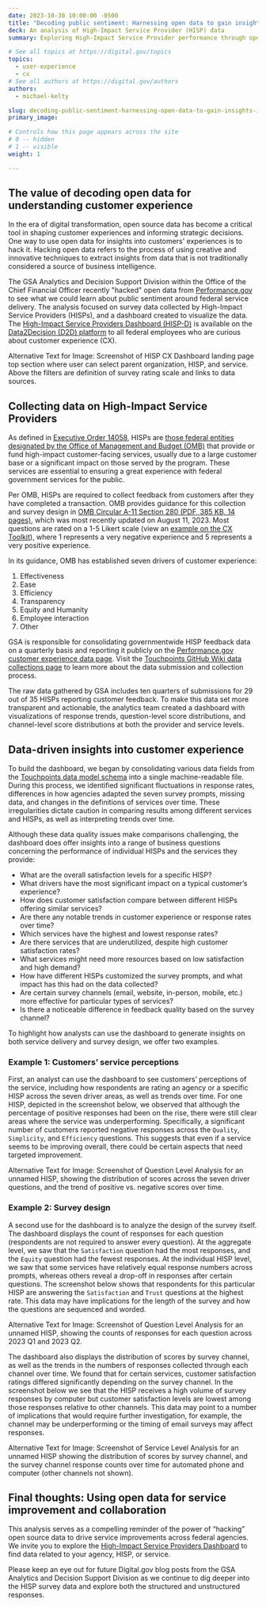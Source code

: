 ```yaml
---
date: 2023-10-30 10:00:00 -0500
title: "Decoding public sentiment: Harnessing open data to gain insights into service delivery"
deck: An analysis of High-Impact Service Provider (HISP) data
summary: Exploring High-Impact Service Provider performance through open source data analysis to enhance customer experience with federal services.

# See all topics at https://digital.gov/topics
topics:
  - user-experience
  - cx
# See all authors at https://digital.gov/authors
authors:
  - michael-kelty

slug: decoding-public-sentiment-harnessing-open-data-to-gain-insights-into-service-delivery
primary_image: 

# Controls how this page appears across the site
# 0 -- hidden
# 1 -- visible
weight: 1

---
```


## The value of decoding open data for understanding customer experience 

In the era of digital transformation, open source data has become a critical tool in shaping customer experiences and informing strategic decisions. One way to use open data for insights into customers' experiences is to hack it. Hacking open data refers to the process of using creative and innovative techniques to extract insights from data that is not traditionally considered a source of business intelligence.

The GSA Analytics and Decision Support Division within the Office of the Chief Financial Officer recently "hacked" open data from [Performance.gov](https://www.performance.gov/cx/hisps/) to see what we could learn about public sentiment around federal service delivery. The analysis focused on survey data collected by High-Impact Service Providers (HISPs), and a dashboard created to visualize the data. The [High-Impact Service Providers Dashboard (HISP-D)](https://d2d.gsa.gov/report/hisp-cx-dashboard) is available on the [Data2Decision (D2D) platform](https://d2d.gsa.gov/) to all federal employees who are curious about customer experience (CX).

Alternative Text for Image: Screenshot of HISP CX Dashboard landing page top section where user can select parent organization, HISP, and service. Above the filters are definition of survey rating scale and links to data sources.

## Collecting data on High-Impact Service Providers

As defined in [Executive Order 14058](https://www.whitehouse.gov/briefing-room/presidential-actions/2021/12/13/executive-order-on-transforming-federal-customer-experience-and-service-delivery-to-rebuild-trust-in-government/), HISPs are [those federal entities designated by the Office of Management and Budget (OMB)](https://www.performance.gov/cx/hisps/) that provide or fund high-impact customer-facing services, usually due to a large customer base or a significant impact on those served by the program. These services are essential to ensuring a great experience with federal government services for the public.

Per OMB, HISPs are required to collect feedback from customers after they have completed a transaction. OMB provides guidance for this collection and survey design in [OMB Circular A-11 Section 280 (PDF, 385 KB, 14 pages)](https://www.whitehouse.gov/wp-content/uploads/2018/06/s280.pdf), which was most recently updated on August 11, 2023. Most questions are rated on a 1-5 Likert scale (view an [example on the CX Toolkit](https://digital.gov/resources/customer-experience-toolkit/#measurement)), where 1 represents a very negative experience and 5 represents a very positive experience.

In its guidance, OMB has established seven drivers of customer experience:

1. Effectiveness
2. Ease
3. Efficiency
4. Transparency
5. Equity and Humanity
6. Employee interaction
7. Other

GSA is responsible for consolidating governmentwide HISP feedback data on a quarterly basis and reporting it publicly on the [Performance.gov customer experience data page](https://www.performance.gov/cx/data/). Visit the [Touchpoints GitHub Wiki data collections page](https://github.com/GSA/touchpoints/wiki/Data-Collections) to learn more about the data submission and collection process.

The raw data gathered by GSA includes ten quarters of submissions for 29 out of 35 HISPs reporting customer feedback. To make this data set more transparent and actionable, the analytics team created a dashboard with visualizations of response trends, question-level score distributions, and channel-level score distributions at both the provider and service levels. 

## Data-driven insights into customer experience

To build the dashboard, we began by consolidating various data fields from the [Touchpoints data model schema](https://github.com/GSA/touchpoints/wiki/Data-Model) into a single machine-readable file. During this process, we identified significant fluctuations in response rates, differences in how agencies adapted the seven survey prompts, missing data, and changes in the definitions of services over time. These irregularities dictate caution in comparing results among different services and HISPs, as well as interpreting trends over time.

Although these data quality issues make comparisons challenging, the dashboard does offer insights into a range of business questions concerning the performance of individual HISPs and the services they provide:

* What are the overall satisfaction levels for a specific HISP? 
* What drivers have the most significant impact on a typical customer’s experience?
* How does customer satisfaction compare between different HISPs offering similar services?
* Are there any notable trends in customer experience or response rates over time?
* Which services have the highest and lowest response rates?
* Are there services that are underutilized, despite high customer satisfaction rates?
* What services might need more resources based on low satisfaction and high demand?
* How have different HISPs customized the survey prompts, and what impact has this had on the data collected?
* Are certain survey channels (email, website, in-person, mobile, etc.) more effective for particular types of services?
* Is there a noticeable difference in feedback quality based on the survey channel?

To highlight how analysts can use the dashboard to generate insights on both service delivery and survey design, we offer two examples.

### Example 1: Customers’ service perceptions

First, an analyst can use the dashboard to see customers’ perceptions of the service, including how respondents are rating an agency or a specific HISP across the seven driver areas, as well as trends over time. For one HISP, depicted in the screenshot below, we observed that although the percentage of positive responses had been on the rise, there were still clear areas where the service was underperforming. Specifically, a significant number of customers reported negative responses across the `Quality`, `Simplicity`, and `Efficiency` questions. This suggests that even if a service seems to be improving overall, there could be certain aspects that need targeted improvement.

Alternative Text for Image: Screenshot of Question Level Analysis for an unnamed HISP, showing the distribution of scores across the seven driver questions, and the trend of positive vs. negative scores over time.

### Example 2: Survey design

A second use for the dashboard is to analyze the design of the survey itself. The dashboard displays the count of responses for each question (respondents are not required to answer every question). At the aggregate level, we saw that the `Satisfaction` question had the most responses, and the `Equity` question had the fewest responses. At the individual HISP level, we saw that some services have relatively equal response numbers across prompts, whereas others reveal a drop-off in responses after certain questions. The screenshot below shows that respondents for this particular HISP are answering the `Satisfaction` and `Trust` questions at the highest rate. This data may have implications for the length of the survey and how the questions are sequenced and worded. 

Alternative Text for Image: Screenshot of Question Level Analysis for an unnamed HISP, showing the counts of responses for each question across 2023 Q1 and 2023 Q2.

The dashboard also displays the distribution of scores by survey channel, as well as the trends in the numbers of responses collected through each channel over time. We found that for certain services, customer satisfaction ratings differed significantly depending on the survey channel. In the screenshot below we see that the HISP receives a high volume of survey responses by computer but customer satisfaction levels are lowest among those responses relative to other channels. This data may point to a number of implications that would require further investigation, for example, the channel may be underperforming or the timing of email surveys may affect responses.

Alternative Text for Image: Screenshot of Service Level Analysis for an unnamed HISP showing the distribution of scores by survey channel, and the survey channel response counts over time for automated phone and computer (other channels not shown).

## Final thoughts: Using open data for service improvement and collaboration

This analysis serves as a compelling reminder of the power of “hacking” open source data to drive service improvements across federal agencies. We invite you to explore the [High-Impact Service Providers Dashboard](https://d2d.gsa.gov/report/hisp-cx-dashboard) to find data related to your agency, HISP, or service.

Please keep an eye out for future Digital.gov blog posts from the GSA Analytics and Decision Support Division as we continue to dig deeper into the HISP survey data and explore both the structured and unstructured responses.
